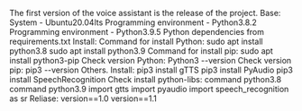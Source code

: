 The first version of the voice assistant is the release of the project.
Base:
System - Ubuntu20.04lts
Programming environment - Python3.8.2
Programming environment - Python3.9.5
Python dependencies from requirements.txt
Install:
Command for install Python:
sudo apt install python3.8
sudo apt install python3.9
Command for install pip:
sudo apt install python3-pip
Check version Python:
Python3 --version
Check version pip:
pip3 --version
Others.
Install:
pip3 install gTTS
pip3 install PyAudio
pip3 install SpeechRecognition
Check install python-libs:
command python3.8
command python3.9
import gtts
import pyaudio
import speech_recognition as sr
Reliase:
version==1.0
version==1.1
